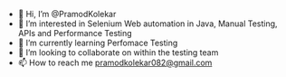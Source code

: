 - 👋 Hi, I’m @PramodKolekar
- 👀 I’m interested in Selenium Web automation in Java, Manual Testing, APIs and Performance Testing
- 🌱 I’m currently learning Perfomace Testing
- 💞️ I’m looking to collaborate on within the testing team
- 📫 How to reach me pramodkolekar082@gmail.com
<!---
PramodKolekar/PramodKolekar is a ✨ special ✨ repository because its `README.md` (this file) appears on your GitHub profile.
You can click the Preview link to take a look at your changes.
--->
